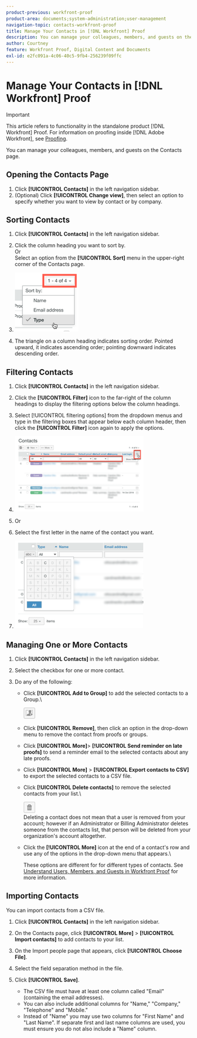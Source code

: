 ```yaml
---
product-previous: workfront-proof
product-area: documents;system-administration;user-management
navigation-topic: contacts-workfront-proof
title: Manage Your Contacts in [!DNL Workfront] Proof
description: You can manage your colleagues, members, and guests on the Contacts page.
author: Courtney
feature: Workfront Proof, Digital Content and Documents
exl-id: e2fc091a-4c06-40c5-9fb4-256239f09ffc
---
```

# Manage Your Contacts in [!DNL Workfront] Proof

>[!IMPORTANT]
>
>This article refers to functionality in the standalone product [!DNL Workfront] Proof. For information on proofing inside [!DNL Adobe Workfront], see [Proofing](../../../review-and-approve-work/proofing/proofing.md).

You can manage your colleagues, members, and guests on the Contacts page.

## Opening the Contacts Page

1. Click **[!UICONTROL Contacts]** in the left navigation sidebar.
1. (Optional) Click **[!UICONTROL Change view]**, then select an option to specify whether you want to view by contact or by company.

## Sorting Contacts

1. Click **[!UICONTROL Contacts]** in the left navigation sidebar.
1. Click the column heading you want to sort by.\
   Or\
   Select an option from the **[!UICONTROL Sort]** menu in the upper-right corner of the Contacts page.

1. ![Contacts_page-Sort_menu.png](assets/contacts-page-sort-menu.png)

1. The triangle on a column heading indicates sorting order. Pointed upward, it indicates ascending order; pointing downward indicates descending order.

## Filtering Contacts

1. Click **[!UICONTROL Contacts]** in the left navigation sidebar.
1. Click the&nbsp;**[!UICONTROL Filter]**&nbsp;icon&nbsp;to the far-right of the column headings to display the filtering options below the column headings.
1. Select [!UICONTROL filtering options] from the dropdown menus and type in the filtering boxes that appear below each column header, then click the&nbsp;**[!UICONTROL Filter]**&nbsp;icon again to apply the options.
1. ![Contacts_page-Filtering_options.png](assets/contacts-page-filtering-options-350x205.png)

1. Or
1. Select the first letter in the name of the contact you want.
1. ![Contacts_page-filtering_by_letter.png](assets/contacts-page-filtering-by-letter-350x238.png)

## Managing One or More Contacts

1. Click **[!UICONTROL Contacts]** in the left navigation sidebar.
1. Select the checkbox for one or more contact.
1. Do any of the following:

   * Click **[!UICONTROL Add to Group]** to add the selected contacts to a Group.\

      ![Add_to_Group_btn.png](assets/add-to-group-btn.png)

   * Click **[!UICONTROL Remove]**, then click an option in the drop-down menu to remove the contact from proofs or groups.
   * Click **[!UICONTROL More]**>&nbsp;**[!UICONTROL Send reminder on late proofs]** to send a reminder email to the selected contacts about any late proofs.

   * Click **[!UICONTROL More]** > **[!UICONTROL Export contacts to CSV]** to export the selected contacts to a CSV file.

   * Click **[!UICONTROL Delete contacts]** to remove the selected contacts from your list.\

      ![Trash_button.png](assets/trash-button.png)\
      Deleting a contact does not mean that a user is removed from your account; however if an Administrator or Billing Administrator deletes someone from the contacts list, that person will be deleted from your organization's account altogether.

   * Click the **[!UICONTROL More]** icon at the end of a contact's row and use any of the options in the drop-down menu that appears.\

      These options are different for for different types of contacts. See [Understand Users, Members, and Guests in Workfront Proof](../../../workfront-proof/wp-mnguserscontacts/contacts/use-members-guests.md) for more information.

## Importing Contacts

You can import contacts from a CSV file.

1. Click **[!UICONTROL Contacts]** in the left navigation sidebar.
1. On the Contacts page, click **[!UICONTROL More]** > **[!UICONTROL Import contacts]** to add contacts to your list.

1. On the Import people page that appears, click **[!UICONTROL Choose File]**.
1. Select the field separation method in the file.
1. Click **[!UICONTROL Save]**.

   * The CSV file must have at least one column called "Email" (containing the email addresses).
   * You can also include additional columns for "Name," "Company," "Telephone" and "Mobile."
   * Instead of "Name" you may use two columns for "First Name" and "Last Name". If separate first and last name columns are used, you must ensure you do not also include a "Name" column.
